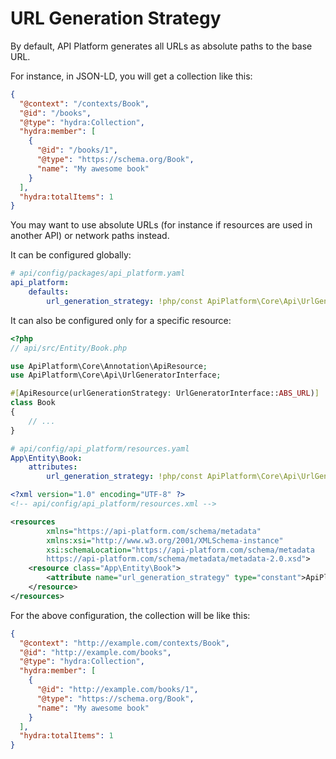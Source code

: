 # URL Generation Strategy

By default, API Platform generates all URLs as absolute paths to the base URL.

For instance, in JSON-LD, you will get a collection like this:

```json
{
  "@context": "/contexts/Book",
  "@id": "/books",
  "@type": "hydra:Collection",
  "hydra:member": [
    {
      "@id": "/books/1",
      "@type": "https://schema.org/Book",
      "name": "My awesome book"
    }
  ],
  "hydra:totalItems": 1
}
```

You may want to use absolute URLs (for instance if resources are used in another API) or network paths instead.

It can be configured globally:

```yaml
# api/config/packages/api_platform.yaml
api_platform:
    defaults:
        url_generation_strategy: !php/const ApiPlatform\Core\Api\UrlGeneratorInterface::ABS_URL
```

It can also be configured only for a specific resource:

<code-selector>

```php
<?php
// api/src/Entity/Book.php

use ApiPlatform\Core\Annotation\ApiResource;
use ApiPlatform\Core\Api\UrlGeneratorInterface;

#[ApiResource(urlGenerationStrategy: UrlGeneratorInterface::ABS_URL)]
class Book
{
    // ...
}
```

```yaml
# api/config/api_platform/resources.yaml
App\Entity\Book:
    attributes:
        url_generation_strategy: !php/const ApiPlatform\Core\Api\UrlGeneratorInterface::ABS_URL
```

```xml
<?xml version="1.0" encoding="UTF-8" ?>
<!-- api/config/api_platform/resources.xml -->

<resources
        xmlns="https://api-platform.com/schema/metadata"
        xmlns:xsi="http://www.w3.org/2001/XMLSchema-instance"
        xsi:schemaLocation="https://api-platform.com/schema/metadata
        https://api-platform.com/schema/metadata/metadata-2.0.xsd">
    <resource class="App\Entity\Book">
        <attribute name="url_generation_strategy" type="constant">ApiPlatform\Core\Api\UrlGeneratorInterface::ABS_URL</attribute>
    </resource>
</resources>
```

</code-selector>

For the above configuration, the collection will be like this:

```json
{
  "@context": "http://example.com/contexts/Book",
  "@id": "http://example.com/books",
  "@type": "hydra:Collection",
  "hydra:member": [
    {
      "@id": "http://example.com/books/1",
      "@type": "https://schema.org/Book",
      "name": "My awesome book"
    }
  ],
  "hydra:totalItems": 1
}
```
